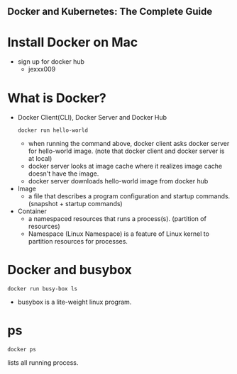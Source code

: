 ## Docker and Kubernetes: The Complete Guide

# Install Docker on Mac
  * sign up for docker hub
    * jexxx009

# What is Docker?
  * Docker Client(CLI), Docker Server and Docker Hub
    ```
    docker run hello-world
    ```
    * when running the command above, docker client asks docker server for hello-world image. (note that docker client and 
    docker server is at local)
    * docker server looks at image cache where it realizes image cache doesn't have the image.
    * docker server downloads hello-world image from docker hub
  * Image
    * a file that describes a program configuration and startup commands. (snapshot + startup commands)
  * Container
    * a namespaced resources that runs a process(s). (partition of resources)
    * Namespace (Linux Namespace) is a feature of Linux kernel to partition resources for processes.
    
# Docker and busybox
  ```
  docker run busy-box ls
  ```
  * busybox is a lite-weight linux program.
  
# ps
  ```
  docker ps
  ```
  lists all running process.
    
  


